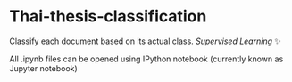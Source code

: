 # Thai-thesis-classification
Classify each document based on its actual class. _Supervised Learning_ :sparkles: 

All .ipynb files can be opened using IPython notebook (currently known as Jupyter notebook)
